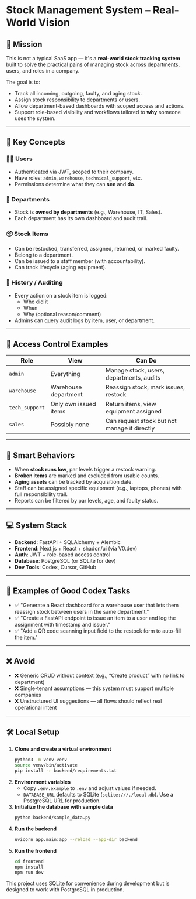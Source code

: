 # Stock Management System – Real-World Vision

## 🧭 Mission
This is not a typical SaaS app — it's a **real-world stock tracking system** built to solve the practical pains of managing stock across departments, users, and roles in a company.

The goal is to:
- Track all incoming, outgoing, faulty, and aging stock.
- Assign stock responsibility to departments or users.
- Allow department-based dashboards with scoped access and actions.
- Support role-based visibility and workflows tailored to **why** someone uses the system.

---

## 🧩 Key Concepts

### 🧑‍💼 Users
- Authenticated via JWT, scoped to their company.
- Have roles: `admin`, `warehouse`, `technical_support`, etc.
- Permissions determine what they can **see** and **do**.

### 🏢 Departments
- Stock is **owned by departments** (e.g., Warehouse, IT, Sales).
- Each department has its own dashboard and audit trail.

### 📦 Stock Items
- Can be restocked, transferred, assigned, returned, or marked faulty.
- Belong to a department.
- Can be issued to a staff member (with accountability).
- Can track lifecycle (aging equipment).

### 📝 History / Auditing
- Every action on a stock item is logged:
  - Who did it
  - When
  - Why (optional reason/comment)
- Admins can query audit logs by item, user, or department.

---

## 🔐 Access Control Examples

| Role           | View                  | Can Do                                             |
|----------------|-----------------------|----------------------------------------------------|
| `admin`        | Everything            | Manage stock, users, departments, audits           |
| `warehouse`    | Warehouse department  | Reassign stock, mark issues, restock               |
| `tech_support` | Only own issued items | Return items, view equipment assigned              |
| `sales`        | Possibly none         | Can request stock but not manage it directly       |

---

## 🧠 Smart Behaviors
- When **stock runs low**, par levels trigger a restock warning.
- **Broken items** are marked and excluded from usable counts.
- **Aging assets** can be tracked by acquisition date.
- Staff can be assigned specific equipment (e.g., laptops, phones) with full responsibility trail.
- Reports can be filtered by par levels, age, and faulty status.

---

## 💻 System Stack
- **Backend**: FastAPI + SQLAlchemy + Alembic
- **Frontend**: Next.js + React + shadcn/ui (via V0.dev)
- **Auth**: JWT + role-based access control
- **Database**: PostgreSQL (or SQLite for dev)
- **Dev Tools**: Codex, Cursor, GitHub

---

## 🧪 Examples of Good Codex Tasks
- ✅ "Generate a React dashboard for a warehouse user that lets them reassign stock between users in the same department."
- ✅ "Create a FastAPI endpoint to issue an item to a user and log the assignment with timestamp and issuer."
- ✅ "Add a QR code scanning input field to the restock form to auto-fill the item."

---

## ❌ Avoid
- ❌ Generic CRUD without context (e.g., “Create product” with no link to department)
- ❌ Single-tenant assumptions — this system must support multiple companies
- ❌ Unstructured UI suggestions — all flows should reflect real operational intent

---

## 🛠️ Local Setup

1. **Clone and create a virtual environment**
   ```bash
   python3 -m venv venv
   source venv/bin/activate
   pip install -r backend/requirements.txt
   ```
2. **Environment variables**
   - Copy `.env.example` to `.env` and adjust values if needed.
   - `DATABASE_URL` defaults to SQLite (`sqlite:///./local.db`). Use a PostgreSQL URL for production.
3. **Initialize the database with sample data**
   ```bash
   python backend/sample_data.py
   ```
4. **Run the backend**
   ```bash
   uvicorn app.main:app --reload --app-dir backend
   ```
5. **Run the frontend**
   ```bash
   cd frontend
   npm install
   npm run dev
   ```

This project uses SQLite for convenience during development but is designed to work with PostgreSQL in production.
